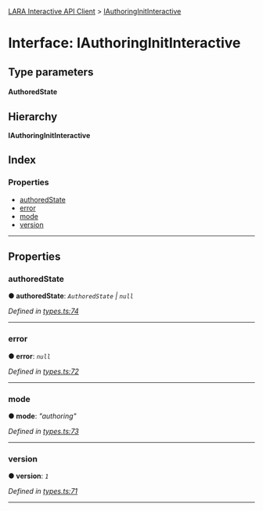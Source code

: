 [LARA Interactive API Client](../README.md) > [IAuthoringInitInteractive](../interfaces/iauthoringinitinteractive.md)

# Interface: IAuthoringInitInteractive

## Type parameters
#### AuthoredState 
## Hierarchy

**IAuthoringInitInteractive**

## Index

### Properties

* [authoredState](iauthoringinitinteractive.md#authoredstate)
* [error](iauthoringinitinteractive.md#error)
* [mode](iauthoringinitinteractive.md#mode)
* [version](iauthoringinitinteractive.md#version)

---

## Properties

<a id="authoredstate"></a>

###  authoredState

**● authoredState**: *`AuthoredState` \| `null`*

*Defined in [types.ts:74](../../../lara-typescript/src/interactive-api-client/types.ts#L74)*

___
<a id="error"></a>

###  error

**● error**: *`null`*

*Defined in [types.ts:72](../../../lara-typescript/src/interactive-api-client/types.ts#L72)*

___
<a id="mode"></a>

###  mode

**● mode**: *"authoring"*

*Defined in [types.ts:73](../../../lara-typescript/src/interactive-api-client/types.ts#L73)*

___
<a id="version"></a>

###  version

**● version**: *`1`*

*Defined in [types.ts:71](../../../lara-typescript/src/interactive-api-client/types.ts#L71)*

___

